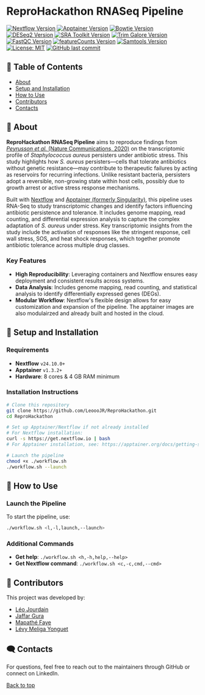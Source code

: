 <a name="top"></a>
# ReproHackathon RNASeq Pipeline
[![Nextflow Version](https://img.shields.io/badge/Nextflow-24.10-brightgreen)](https://www.nextflow.io)
[![Apptainer Version](https://img.shields.io/badge/Apptainer-1.3.2-blue)](https://apptainer.org)
[![Bowtie Version](https://img.shields.io/badge/Bowtie-0.12.7-lightgrey)](http://bowtie-bio.sourceforge.net/index.shtml)
[![DESeq2 Version](https://img.shields.io/badge/DESeq2-1.16.1-purple)](https://bioconductor.org/packages/release/bioc/html/DESeq2.html)
[![SRA Toolkit Version](https://img.shields.io/badge/SRA%20Toolkit-3.1.1-green)](https://github.com/ncbi/sra-tools)
[![Trim Galore Version](https://img.shields.io/badge/Trim%20Galore-0.6.10-teal)](https://github.com/FelixKrueger/TrimGalore)
[![FastQC Version](https://img.shields.io/badge/FastQC-0.12.1-blue)](https://www.bioinformatics.babraham.ac.uk/projects/fastqc/)
[![featureCounts Version](https://img.shields.io/badge/featureCounts-1.4.6-orange)](http://bioinf.wehi.edu.au/featureCounts/)
[![Samtools Version](https://img.shields.io/badge/Samtools-1.21-red)](http://www.htslib.org/)
[![License: MIT](https://img.shields.io/badge/License-MIT-yellow.svg)](https://github.com/LeoooJR/ReproHackathon/blob/main/LICENSE.md)
[![GitHub last commit](https://img.shields.io/github/last-commit/LeoooJR/ReproHackathon)](#)

## 📑 Table of Contents
- [About](#about)
- [Setup and Installation](#setup-and-installation)
- [How to Use](#how-to-use)
- [Contributors](#contributors)
- [Contacts](#contacts)


## 🧬 About <a name="about"></a>

**ReproHackathon RNASeq Pipeline** aims to reproduce findings from [*Peyrusson et al.* (Nature Communications, 2020)](https://www.nature.com/articles/s41467-020-15966-7) on the transcriptomic profile of *Staphylococcus aureus* persisters under antibiotic stress. This study highlights how *S. aureus* persisters—cells that tolerate antibiotics without genetic resistance—may contribute to therapeutic failures by acting as reservoirs for recurring infections. Unlike resistant bacteria, persisters adopt a reversible, non-growing state within host cells, possibly due to growth arrest or active stress response mechanisms.

Built with [Nextflow](https://www.nextflow.io) and [Apptainer (formerly Singularity)](https://apptainer.org), this pipeline uses RNA-Seq to study transcriptomic changes and identify factors influencing antibiotic persistence and tolerance. It includes genome mapping, read counting, and differential expression analysis to capture the complex adaptation of *S. aureus* under stress. Key transcriptomic insights from the study include the activation of responses like the stringent response, cell wall stress, SOS, and heat shock responses, which together promote antibiotic tolerance across multiple drug classes.

### Key Features
- **High Reproducibility**: Leveraging containers and Nextflow ensures easy deployment and consistent results across systems.
- **Data Analysis**: Includes genome mapping, read counting, and statistical analysis to identify differentially expressed genes (DEGs).
- **Modular Workflow**: Nextflow's flexible design allows for easy customization and expansion of the pipeline. The apptainer images are also modulairzed and already built and hosted in the cloud.

## 🔧 Setup and Installation <a name="setup-and-installation"></a>

### Requirements
- **Nextflow** `v24.10.0+`
- **Apptainer** `v1.3.2+`
- **Hardware**: 8 cores & 4 GB RAM minimum

### Installation Instructions
```bash
# Clone this repository
git clone https://github.com/LeoooJR/ReproHackathon.git
cd ReproHackathon

# Set up Apptainer/Nextflow if not already installed
# For Nextflow installation:
curl -s https://get.nextflow.io | bash
# For Apptainer installation, see: https://apptainer.org/docs/getting-started/

# Launch the pipeline
chmod +x ./workflow.sh
./workflow.sh --launch
```

## 🚀 How to Use <a name="how-to-use"></a>

### Launch the Pipeline
To start the pipeline, use:
```sh
./workflow.sh <l,-l,launch,--launch>
```

### Additional Commands
- **Get help**: `./workflow.sh <h,-h,help,--help>`
- **Get Nextflow command**: `./workflow.sh <c,-c,cmd,--cmd>`

## 👥 Contributors <a name="contributors"></a>
This project was developed by:
- [Léo Jourdain](https://github.com/LeoooJR)
- [Jaffar Gura](https://github.com/Jaffar-Hussein)
- [Mapathé Faye](https://github.com/Mapathefaye)
- [Lévy Meliga Yonguet](https://github.com/lmeliga)

## 🗨️ Contacts <a name="contacts"></a>

For questions, feel free to reach out to the maintainers through GitHub or connect on LinkedIn.

[Back to top](#top)

